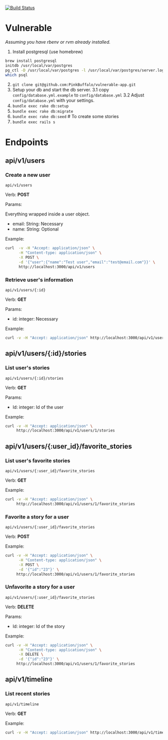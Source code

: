 [![Build Status](https://travis-ci.org/PinkBuffalo/vulnerable-app.png?branch=master)](https://travis-ci.org/PinkBuffalo/vulnerable-app)

# Vulnerable

_Assuming you have rbenv or rvm already installed._


1. Install postgresql (use homebrew)
```bash
brew install postgresql
initdb /usr/local/var/postgres
pg_ctl -D /usr/local/var/postgres -l /usr/local/var/postgres/server.log start
which psql
```
2. `git clone git@github.com:PinkBuffalo/vulnerable-app.git`
3. Setup your db and start the db server.
  3.1 copy `config/database.yml.example` to `config/database.yml`
  3.2 Adjust `config/database.yml` with your settings.
4. `bundle exec rake db:setup`
5. `bundle exec rake db:migrate`
6. `bundle exec rake db:seed` # To create some stories
7. `bundle exec rails s`


# Endpoints

## api/v1/users

### Create a new user
`api/v1/users`

Verb: __POST__

Params:

Everything wrapped inside a user object.
  - email: String: Necessary
  - name: String: Optional

Example:
```bash
curl  -v -H "Accept: application/json" \
      -H "Content-type: application/json" \
      -X POST \
      -d '{"user":{"name":"Test user","email":"test@email.com"}}' \
      http://localhost:3000/api/v1/users
```

### Retrieve user's information
`api/v1/users/{:id}`

Verb: __GET__

Params:

  - id: integer: Necessary

Example:
```bash
curl -v -H "Accept: application/json" http://localhost:3000/api/v1/users/1
```

## api/v1/users/{:id}/stories

### List user's stories

`api/v1/users/{:id}/stories`

Verb: __GET__

Params:
  - Id: integer: Id of the user

Example:
```bash
curl -v -H "Accept: application/json" \
     http://localhost:3000/api/v1/users/1/stories
```

## api/v1/users/{:user_id}/favorite_stories

### List user's favorite stories
`api/v1/users/{:user_id}/favorite_stories`

Verb: __GET__

Example:
```bash
curl -v -H "Accept: application/json" \
     http://localhost:3000/api/v1/users/1/favorite_stories
```

### Favorite a story for a user

`api/v1/users/{:user_id}/favorite_stories`

Verb: __POST__

Example:
```bash
curl -v -H "Accept: application/json" \
      -H "Content-type: application/json" \
      -X POST \
      -d '{"id":"23"}' \
     http://localhost:3000/api/v1/users/1/favorite_stories
```

### Unfavorite a story for a user

`api/v1/users/{:user_id}/favorite_stories`

Verb: __DELETE__

Params:
  - Id: integer: Id of the story

Example:
```bash
curl -v -H "Accept: application/json" \
      -H "Content-type: application/json" \
      -X DELETE \
      -d '{"id":"23"}' \
     http://localhost:3000/api/v1/users/1/favorite_stories
```

## api/v1/timeline

### List recent stories

`api/v1/timeline`

Verb: __GET__

Example:
```bash
curl -v -H "Accept: application/json" http://localhost:3000/api/v1/timeline
```
